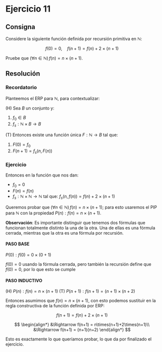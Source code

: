 # Ejercicio 11

## Consigna

Considere la siguiente función definida por recursión primitiva en $\mathbb{N}$:

$$
f(0) = 0, \quad f(n + 1) = f(n) + 2 \times (n + 1)
$$

Pruebe que $(\forall n \in \mathbb{N}) \, f(n) = n \times (n + 1)$.

## Resolución

### Recordatorio 
Planteemos el ERP para $\mathbb{N}$, para contextualizar:

(H) Sea $B$ un conjunto y:

1. $f_0 \in B$
2. $f_s: \mathbb{N} \times B \to B$

(T) Entonces existe una función única $F: \mathbb{N} \to B$ tal que:

1. $F(0) = f_0$
2. $F(n+1) = f_s(n, F(n))$

### Ejercicio

Entonces en la función que nos dan:

- $f_0 = 0$
- $F(n) = f(n)$
- $f_s: \mathbb{N}\times\mathbb{N}\to \mathbb{N}$ tal que: $f_s(n, f(n)) = f(n)+2\times(n+1)$

Queremos probar que $(\forall n \in \mathbb{N}) \, f(n) = n \times (n + 1)$; para esto usaremos el PIP para $\mathbb{N}$ con la propiedad $P(n): f(n) = n\times(n+1)$.

**Observación**: Es importante distinguir que tenemos dos fórmulas que funcionan totalmente distinto la una de la otra. Una de ellas es una fórmula cerrada, mientras que la otra es una fórmula por recursión.

#### PASO BASE

$P(0): f(0) = 0\times(0+1)$

$f(0) = 0$ usando la fórmula cerrada, pero también la recursión define que $f(0) = 0$, por lo que esto se cumple

#### PASO INDUCTIVO

(H) $P(n): f(n) = n\times(n+1)$
(T) $P(n+1): f(n+1) = (n+1)\times(n+2)$

Entonces asumimos que $f(n) = n\times(n+1)$, con esto podemos sustituir en la regla constructiva de la función definida por ERP:

$$f(n+1) = f(n)+2\times(n+1)$$

$$
\begin{align*}
&\Rightarrow f(n+1) = n\times(n+1)+2\times(n+1)\\
&\Rightarrow f(n+1) = (n+1)(n+2)
\end{align*}
$$

Esto es exactamente lo que queríamos probar, lo que da por finalizado el ejercicio.
